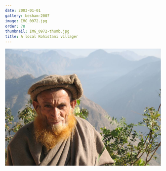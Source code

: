 ```yaml
---
date: 2003-01-01
gallery: besham-2007
image: IMG_0972.jpg
order: 78
thumbnail: IMG_0972-thumb.jpg
title: A local Kohistani villager
---
```


![A local Kohistani villager](./IMG_0972.jpg)